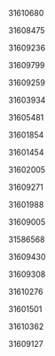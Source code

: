 31610680

31608475

31609236

31609799

31609259

31603934

31605481

31601854

31601454

31602005

31609271

31601988

31609005

31586568

31609430

31609308

31610276

31601501

31610362

31609127

